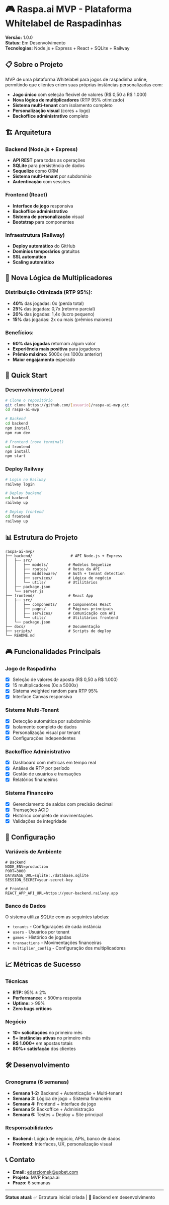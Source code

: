 # 🎮 Raspa.ai MVP - Plataforma Whitelabel de Raspadinhas

**Versão:** 1.0.0  
**Status:** Em Desenvolvimento  
**Tecnologias:** Node.js + Express + React + SQLite + Railway

## 📋 Sobre o Projeto

MVP de uma plataforma Whitelabel para jogos de raspadinha online, permitindo que clientes criem suas próprias instâncias personalizadas com:

- **Jogo único** com seleção flexível de valores (R$ 0,50 a R$ 1.000)
- **Nova lógica de multiplicadores** (RTP 95% otimizado)
- **Sistema multi-tenant** com isolamento completo
- **Personalização visual** (cores + logo)
- **Backoffice administrativo** completo

## 🏗️ Arquitetura

### Backend (Node.js + Express)
- **API REST** para todas as operações
- **SQLite** para persistência de dados
- **Sequelize** como ORM
- **Sistema multi-tenant** por subdomínio
- **Autenticação** com sessões

### Frontend (React)
- **Interface de jogo** responsiva
- **Backoffice administrativo** 
- **Sistema de personalização** visual
- **Bootstrap** para componentes

### Infraestrutura (Railway)
- **Deploy automático** do GitHub
- **Domínios temporários** gratuitos
- **SSL automático**
- **Scaling automático**

## 🎯 Nova Lógica de Multiplicadores

### Distribuição Otimizada (RTP 95%):
- **40%** das jogadas: 0x (perda total)
- **25%** das jogadas: 0,7x (retorno parcial)
- **20%** das jogadas: 1,4x (lucro pequeno)
- **15%** das jogadas: 2x ou mais (prêmios maiores)

### Benefícios:
- **60% das jogadas** retornam algum valor
- **Experiência mais positiva** para jogadores
- **Prêmio máximo:** 5000x (vs 1000x anterior)
- **Maior engajamento** esperado

## 🚀 Quick Start

### Desenvolvimento Local

```bash
# Clone o repositório
git clone https://github.com/[usuario]/raspa-ai-mvp.git
cd raspa-ai-mvp

# Backend
cd backend
npm install
npm run dev

# Frontend (novo terminal)
cd frontend
npm install
npm start
```

### Deploy Railway

```bash
# Login no Railway
railway login

# Deploy backend
cd backend
railway up

# Deploy frontend
cd frontend
railway up
```

## 📊 Estrutura do Projeto

```
raspa-ai-mvp/
├── backend/                 # API Node.js + Express
│   ├── src/
│   │   ├── models/         # Modelos Sequelize
│   │   ├── routes/         # Rotas da API
│   │   ├── middleware/     # Auth + tenant detection
│   │   ├── services/       # Lógica de negócio
│   │   └── utils/          # Utilitários
│   ├── package.json
│   └── server.js
├── frontend/               # React App
│   ├── src/
│   │   ├── components/     # Componentes React
│   │   ├── pages/          # Páginas principais
│   │   ├── services/       # Comunicação com API
│   │   └── utils/          # Utilitários frontend
│   └── package.json
├── docs/                   # Documentação
├── scripts/                # Scripts de deploy
└── README.md
```

## 🎮 Funcionalidades Principais

### Jogo de Raspadinha
- [x] Seleção de valores de aposta (R$ 0,50 a R$ 1.000)
- [x] 15 multiplicadores (0x a 5000x)
- [x] Sistema weighted random para RTP 95%
- [x] Interface Canvas responsiva

### Sistema Multi-Tenant
- [x] Detecção automática por subdomínio
- [x] Isolamento completo de dados
- [x] Personalização visual por tenant
- [x] Configurações independentes

### Backoffice Administrativo
- [x] Dashboard com métricas em tempo real
- [x] Análise de RTP por período
- [x] Gestão de usuários e transações
- [x] Relatórios financeiros

### Sistema Financeiro
- [x] Gerenciamento de saldos com precisão decimal
- [x] Transações ACID
- [x] Histórico completo de movimentações
- [x] Validações de integridade

## 🔧 Configuração

### Variáveis de Ambiente

```env
# Backend
NODE_ENV=production
PORT=3000
DATABASE_URL=sqlite:./database.sqlite
SESSION_SECRET=your-secret-key

# Frontend
REACT_APP_API_URL=https://your-backend.railway.app
```

### Banco de Dados

O sistema utiliza SQLite com as seguintes tabelas:
- `tenants` - Configurações de cada instância
- `users` - Usuários por tenant
- `games` - Histórico de jogadas
- `transactions` - Movimentações financeiras
- `multiplier_config` - Configuração dos multiplicadores

## 📈 Métricas de Sucesso

### Técnicas
- **RTP:** 95% ± 2%
- **Performance:** < 500ms resposta
- **Uptime:** > 99%
- **Zero bugs críticos**

### Negócio
- **10+ solicitações** no primeiro mês
- **5+ instâncias ativas** no primeiro mês
- **R$ 1.000+** em apostas totais
- **80%+ satisfação** dos clientes

## 🛠️ Desenvolvimento

### Cronograma (6 semanas)
- **Semana 1-2:** Backend + Autenticação + Multi-tenant
- **Semana 3:** Lógica de jogo + Sistema financeiro
- **Semana 4:** Frontend + Interface de jogo
- **Semana 5:** Backoffice + Administração
- **Semana 6:** Testes + Deploy + Site principal

### Responsabilidades
- **Backend:** Lógica de negócio, APIs, banco de dados
- **Frontend:** Interfaces, UX, personalização visual

## 📞 Contato

- **Email:** ederziomek@upbet.com
- **Projeto:** MVP Raspa.ai
- **Prazo:** 6 semanas

---

**Status atual:** ✅ Estrutura inicial criada | 🔄 Backend em desenvolvimento


